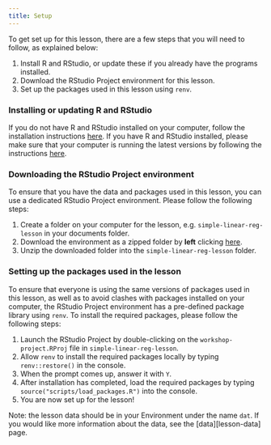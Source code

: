 ```yaml
---
title: Setup
---
```


To get set up for this lesson, there are a few steps that you will need to follow, as explained below:

1. Install R and RStudio, or update these if you already have the programs installed.
2. Download the RStudio Project environment for this lesson.
3. Set up the packages used in this lesson using `renv`.

### Installing or updating R and RStudio

If you do not have R and RStudio installed on your computer, follow the installation instructions [here](https://datacarpentry.org/R-ecology-lesson/#Install_R_and_RStudio). If you have R and RStudio installed, please make sure that your computer is running the latest versions by following the instructions [here](https://datacarpentry.org/R-ecology-lesson/#Update_R_and_RStudio).

### Downloading the RStudio Project environment

To ensure that you have the data and packages used in this lesson, you can use a dedicated RStudio Project environment.
Please follow the following steps:

1. Create a folder on your computer for the lesson, e.g. `simple-linear-reg-lesson` in your documents folder.
2. Download the environment as a zipped folder by **left** clicking [here](https://download-directory.github.io/?url=https%3A%2F%2Fgithub.com%2Fcarpentries-incubator%2Fstatistics-r-public-health%2Ftree%2Fgh-pages%2Fworkshop-project).
3. Unzip the downloaded folder into the `simple-linear-reg-lesson` folder.

### Setting up the packages used in the lesson

To ensure that everyone is using the same versions of packages used in this lesson, as well as to avoid clashes with
packages installed on your computer, the RStudio Project environment has a pre-defined package library using `renv`.
To install the required packages, please follow the following steps:

1. Launch the RStudio Project by double-clicking on the `workshop-project.RProj` file in `simple-linear-reg-lesson`.
2. Allow `renv` to install the required packages locally by typing `renv::restore()` in the console.
3. When the prompt comes up, answer it with `Y`.
4. After installation has completed, load the required packages by typing `source("scripts/load_packages.R")` into the console.
5. You are now set up for the lesson!

Note: the lesson data should be in your Environment under the name `dat`. If you would like more information
about the data, see the [data][lesson-data] page.




